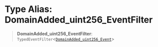 # Type Alias: DomainAdded\_uint256\_EventFilter

> **DomainAdded\_uint256\_EventFilter**: `TypedEventFilter`\<[`DomainAdded_uint256_Event`](DomainAdded_uint256_Event.md)\>
